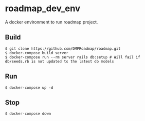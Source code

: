 # roadmap_dev_env

A docker environment to run roadmap project. 

## Build

```
$ git clone https://github.com/DMPRoadmap/roadmap.git
$ docker-compose build server
$ docker-compose run --rm server rails db:setup # Will fail if db/seeds.rb is not updated to the latest db models
```

## Run

```
$ docker-compose up -d
```

## Stop

```
$ docker-compose down
```


